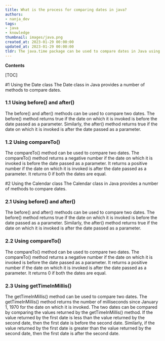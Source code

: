 ```yaml
---
title: What is the process for comparing dates in java?
authors:
- nanja_dev
tags:
- java
- knowledge
thumbnail: images/java.png
created_at: 2023-01-29 00:00:00
updated_at: 2023-01-29 00:00:00
tldr: The java.time package can be used to compare dates in Java using the compareTo() method.
---
```


**Contents**

[TOC]

#1 Using the Date class
The Date class in Java provides a number of methods to compare dates. 

### 1.1 Using before() and after()
The before() and after() methods can be used to compare two dates. The before() method returns true if the date on which it is invoked is before the date passed as a parameter. Similarly, the after() method returns true if the date on which it is invoked is after the date passed as a parameter.

### 1.2 Using compareTo()
The compareTo() method can be used to compare two dates. The compareTo() method returns a negative number if the date on which it is invoked is before the date passed as a parameter. It returns a positive number if the date on which it is invoked is after the date passed as a parameter. It returns 0 if both the dates are equal.

#2 Using the Calendar class
The Calendar class in Java provides a number of methods to compare dates. 

### 2.1 Using before() and after()
The before() and after() methods can be used to compare two dates. The before() method returns true if the date on which it is invoked is before the date passed as a parameter. Similarly, the after() method returns true if the date on which it is invoked is after the date passed as a parameter.

### 2.2 Using compareTo()
The compareTo() method can be used to compare two dates. The compareTo() method returns a negative number if the date on which it is invoked is before the date passed as a parameter. It returns a positive number if the date on which it is invoked is after the date passed as a parameter. It returns 0 if both the dates are equal.

### 2.3 Using getTimeInMillis()
The getTimeInMillis() method can be used to compare two dates. The getTimeInMillis() method returns the number of milliseconds since January 1, 1970 for the date on which it is invoked. The two dates can be compared by comparing the values returned by the getTimeInMillis() method. If the value returned by the first date is less than the value returned by the second date, then the first date is before the second date. Similarly, if the value returned by the first date is greater than the value returned by the second date, then the first date is after the second date.
